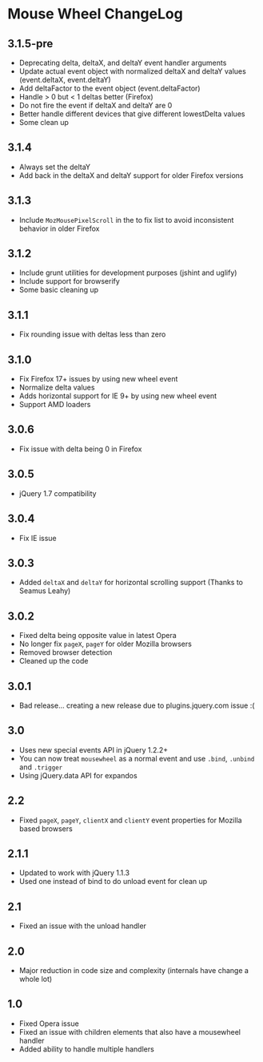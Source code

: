 # Mouse Wheel ChangeLog

## 3.1.5-pre

* Deprecating delta, deltaX, and deltaY event handler arguments
* Update actual event object with normalized deltaX and deltaY values (event.deltaX, event.deltaY)
* Add deltaFactor to the event object (event.deltaFactor)
* Handle > 0 but < 1 deltas better (Firefox)
* Do not fire the event if deltaX and deltaY are 0
* Better handle different devices that give different lowestDelta values
* Some clean up

## 3.1.4

* Always set the deltaY
* Add back in the deltaX and deltaY support for older Firefox versions

## 3.1.3

* Include `MozMousePixelScroll` in the to fix list to avoid inconsistent behavior in older Firefox

## 3.1.2

* Include grunt utilities for development purposes (jshint and uglify)
* Include support for browserify
* Some basic cleaning up

## 3.1.1

* Fix rounding issue with deltas less than zero


## 3.1.0

* Fix Firefox 17+ issues by using new wheel event
* Normalize delta values
* Adds horizontal support for IE 9+ by using new wheel event
* Support AMD loaders


## 3.0.6

* Fix issue with delta being 0 in Firefox


## 3.0.5

* jQuery 1.7 compatibility


## 3.0.4

* Fix IE issue


## 3.0.3

* Added `deltaX` and `deltaY` for horizontal scrolling support (Thanks to Seamus Leahy)


## 3.0.2

* Fixed delta being opposite value in latest Opera
* No longer fix `pageX`, `pageY` for older Mozilla browsers
* Removed browser detection
* Cleaned up the code


## 3.0.1

* Bad release... creating a new release due to plugins.jquery.com issue :(


## 3.0

* Uses new special events API in jQuery 1.2.2+
* You can now treat `mousewheel` as a normal event and use `.bind`, `.unbind` and `.trigger`
* Using jQuery.data API for expandos


## 2.2

* Fixed `pageX`, `pageY`, `clientX` and `clientY` event properties for Mozilla based browsers


## 2.1.1

* Updated to work with jQuery 1.1.3
* Used one instead of bind to do unload event for clean up


## 2.1

* Fixed an issue with the unload handler


## 2.0

* Major reduction in code size and complexity (internals have change a whole lot)


## 1.0

* Fixed Opera issue
* Fixed an issue with children elements that also have a mousewheel handler
* Added ability to handle multiple handlers
